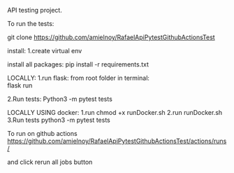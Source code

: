 API testing project.

To run the tests:

git clone https://github.com/amielnoy/RafaelApiPytestGithubActionsTest 

install:
1.create virtual env


install all packages:
pip install -r requirements.txt


LOCALLY:
1.run flask:
from root folder in terminal:  
flask run

2.Run tests:
Python3 -m pytest tests

LOCALLY USING docker:
1.run chmod +x runDocker.sh
2.run runDocker.sh 
3.Run tests
python3 -m pytest tests

To run on github actions 
https://github.com/amielnoy/RafaelApiPytestGithubActionsTest/actions/runs/

and click rerun all jobs button